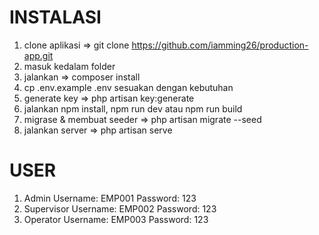 # INSTALASI
1. clone aplikasi => git clone https://github.com/iamming26/production-app.git
2. masuk kedalam folder
3. jalankan => composer install
4. cp .env.example .env sesuakan dengan kebutuhan
5. generate key => php artisan key:generate 
6. jalankan npm install, npm run dev atau npm run build
7. migrase & membuat seeder => php artisan migrate --seed
8. jalankan server => php artisan serve

# USER
1. Admin
   Username: EMP001
   Password: 123
3. Supervisor
   Username: EMP002
   Password: 123
5. Operator
   Username: EMP003
   Password: 123
